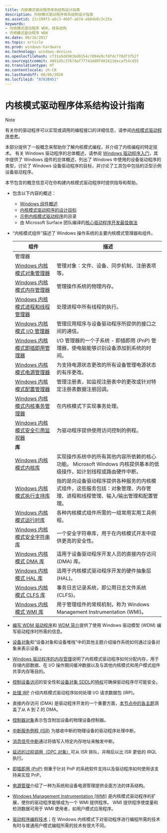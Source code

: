 ```yaml
---
title: 内核模式驱动程序体系结构设计指南
description: 内核模式驱动程序体系结构设计指南
ms.assetid: 21c199f3-abc3-4607-a674-eb84b6c3c25a
keywords:
- 内核模式驱动程序 WDK，体系结构
- 内核模式驱动程序 WDK
ms.date: 06/16/2017
ms.topic: article
ms.prod: windows-hardware
ms.technology: windows-devices
ms.openlocfilehash: cf31a5dd983bd0154c7094e9cfdfdcf70df3f52f
ms.sourcegitcommit: 4801d5c3767daf77743dd0f4016116ecaf54cd55
ms.translationtype: HT
ms.contentlocale: zh-CN
ms.lasthandoff: 08/06/2020
ms.locfileid: "87838451"
---
```

# <a name="kernel-mode-driver-architecture-design-guide"></a>内核模式驱动程序体系结构设计指南

>[!NOTE]
>有关你的驱动程序可以实现或调用的编程接口的详细信息，请参阅[内核模式驱动程序参考](https://docs.microsoft.com/windows-hardware/drivers/ddi/index)。

本部分提供了一般概念来帮助你了解内核模式编程，并介绍了内核编程的特定技术。 有关 Windows 驱动程序的总体概述，请参阅 [Windows 驱动程序入门](../develop/getting-started-with-windows-drivers.md)，其中提供了 Windows 组件的总体概述，列出了 Windows 中使用的设备驱动程序的类型，讨论了 Windows 设备驱动程序的目标，并讨论了工具包中包括的泛型示例设备驱动程序。

本节包含的概念信息可在你构建内核模式驱动程序时提供指导和帮助。

- 包含以下内容的概述：
  - [Windows 组件概述](overview-of-windows-components.md)
  - [内核模式驱动程序的设计目标](design-goals-for-kernel-mode-drivers.md)
  - [示例内核模式驱动程序](sample-kernel-mode-drivers.md)的目录
  - 由 Microsoft Surface 团队编译的[核心驱动程序开发最佳做法](surface-team-driver-development-best-practices.md)

- “内核模式组件”描述了 Windows 操作系统的主要内核模式管理器和组件。

  |组件|描述|
  |----|----|
  |管理器||
  |[Windows 内核模式对象管理器](windows-kernel-mode-object-manager.md)|管理对象：文件、设备、同步机制、注册表项等。|
  |[Windows 内核模式内存管理器](windows-kernel-mode-memory-manager.md)|管理操作系统的物理内存。|
  |[Windows 内核模式进程和线程管理器](windows-kernel-mode-process-and-thread-manager.md)|处理进程中所有线程的执行。|
  |[Windows 内核模式 I/O 管理器](windows-kernel-mode-i-o-manager.md)|管理应用程序与设备驱动程序所提供的接口之间的通信。|
  |[Windows 内核模式即插即用管理器](windows-kernel-mode-plug-and-play-manager.md)|I/O 管理器的一个子系统 - 即插即用 (PnP) 管理器，使电脑能够识别设备添加到系统的时间。|
  |[Windows 内核模式电源管理器](windows-kernel-mode-power-manager.md)|为支持电源状态更改的所有设备管理电源状态的有序更改。|
  |[Windows 内核模式配置管理器](windows-kernel-mode-configuration-manager.md)|管理注册表，如监视注册表中的更改或针对特定注册表数据注册回调。|
  |[Windows 内核模式内核事务管理器](windows-kernel-mode-kernel-transaction-manager.md)|在内核模式下实现事务处理。|
  |[Windows 内核模式安全引用监视器](windows-kernel-mode-security-reference-monitor.md)|为驱动程序提供使用访问控制的例程。|
  |**库**||
  |[Windows 内核模式内核库](windows-kernel-mode-kernel-library.md)|实现操作系统中的所有其他内容所依赖的核心功能。 Microsoft Windows 内核提供基本的低级操作，如计划线程或路由硬件中断。|
  |[Windows 内核模式执行支持库](windows-kernel-mode-executive-support-library.md)|指的是向设备驱动程序提供各种服务的内核模式组件，这些服务包括：对象管理、内存管理、进程和线程管理、输入/输出管理和配置管理。|
  |[Windows 内核模式运行时库](windows-kernel-mode-run-time-library.md)|各种内核模式组件所需的一组常用实用工具例程。|
  |[Windows 内核模式安全字符串库](windows-kernel-mode-safe-string-library.md)|一个安全字符串库，用于在内核模式开发中提供更高的安全性。|
  |[Windows 内核模式 DMA 库](windows-kernel-mode-dma-library.md)|适用于设备驱动程序开发人员的直接内存访问 (DMA) 库。|
  |[Windows 内核模式 HAL 库](windows-kernel-mode-hal-library.md)|适用于内核模式驱动程序开发的硬件抽象层 (HAL)。|
  |[Windows 内核模式 CLFS 库](windows-kernel-mode-clfs-library.md)|事务日志记录系统，即公用日志文件系统 (CLFS)。|
  |[Windows 内核模式 WMI 库](windows-kernel-mode-wmi-library.md)|用于管理组件的常规机制，称为 Windows Management Instrumentation (WMI)。|

- [编写 WDM 驱动程序](writing-wdm-drivers.md)和 [WDM 简介](introduction-to-wdm.md)提供了使用 Windows 驱动模型 (WDM) 编写驱动程序时所需的信息。

- [设备对象](introduction-to-device-objects.md)和“设备对象和设备堆栈”中的其他主题介绍操作系统如何通过设备对象来表示设备 。

- [Windows 驱动程序的内存管理](managing-memory-for-drivers.md)说明了内核模式驱动程序如何分配内存，用于存储内部数据、在 I/O 操作期间缓冲数据以及与其他内核模式和用户模式组件共享内存等目的。

- [控制设备访问](controlling-device-access.md)的安全性和[设备对象 SDDL](sddl-for-device-objects.md)的[特权](privileges.md)可确保驱动程序尽可能安全。

- [处理 IRP](handling-irps.md) 介绍内核模式驱动程序如何处理 I/O 请求数据包 (IRP)。

- 直接内存访问 (DMA) 是驱动程序开发的一个重要方面，[本节点中的各主题](introduction-to-adapter-objects.md)涵盖了从 A 到 Z 的 DMA。

- [控制器对象](introduction-to-controller-objects.md)表示包含附加设备的物理设备控制器。

- [中断服务例程 (ISR)](introduction-to-interrupt-service-routines.md) 为接收中断的物理设备的驱动程序处理中断。

- [消息信号中断](introduction-to-message-signaled-interrupts.md)通过将值写入特定内存地址来触发中断。

- [延迟的过程调用（DPC 对象）](introduction-to-dpc-objects.md)可从 ISR 排队，并稍后以比 ISR 更低的 IRQL 执行。

- [即插即用 (PnP)](introduction-to-plug-and-play.md) 侧重于针对 PnP 的系统软件支持以及驱动程序如何使用该支持来实现 PnP。

- [电源管理](introduction-to-power-management.md)介绍了一种为系统和设备电源管理提供全面方法的体系结构。

- [Windows Management Instrumentation (WMI)](implementing-wmi.md) 是内核模式驱动程序的扩展，使你的驱动程序能够成为一个 WMI 提供程序。 WMI 提供程序使度量和检测数据可用于 WMI 使用者，如用户模式应用程序。

- [驱动程序编程技术](using-nt-and-zw-versions-of-the-native-system-services-routines.md)；在 Windows 内核模式下对驱动程序进行编程所需的技术有时与普通用户模式编程所需的技术有很大不同。
